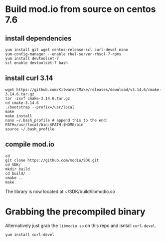 # Build mod.io from source on centos 7.6

## install dependencies

```
yum install git wget centos-release-scl curl-devel nano
yum-config-manager --enable rhel-server-rhscl-7-rpms
yum install devtoolset-7
scl enable devtoolset-7 bash
```

## install curl 3.14

```
wget https://github.com/Kitware/CMake/releases/download/v3.14.6/cmake-3.14.6.tar.gz
tar -zxvf cmake-3.14.6.tar.gz 
cd cmake-3.14.6
./bootstrap --prefix=/usr/local
make
make install
nano ~/.bash_profile # append this to the end: PATH=/usr/local/bin:$PATH:$HOME/bin
source ~/.bash_profile
```

## compile mod.io

```
cd
git clone https://github.com/modio/SDK.git
cd SDK/
mkdir build
cd build/
cmake ..
make
```

The library is now located at ~/SDK/build/libmodio.so

# Grabbing the precompiled binary

Alternatively just grab the `libmodio.so` on this repo and isntall `curl-devel`.

```
yum install curl-devel
````